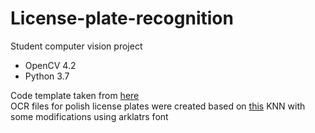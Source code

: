 # License-plate-recognition

Student computer vision project 

* OpenCV 4.2
* Python 3.7

Code template taken from [here](https://github.com/PUTvision/ImageProcessingCourse/tree/master/project_template_2020) \
OCR files for polish license plates were created based on [this](https://github.com/MicrocontrollersAndMore/OpenCV_3_KNN_Character_Recognition_Python) KNN with some modifications using arklatrs font

